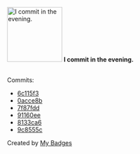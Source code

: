 <img src="https://my-badges.github.io/my-badges/evening-commits.png" alt="I commit in the evening." title="I commit in the evening." width="128">
<strong>I commit in the evening.</strong>
<br><br>

Commits:

- <a href="https://github.com/mmichie/m28/commit/6c115f3ef831e93447685de1fddeb45c46b4f6c3">6c115f3</a>
- <a href="https://github.com/mmichie/m28/commit/0acce8bd5fe59df2114a69eac0b3d5240205355d">0acce8b</a>
- <a href="https://github.com/mmichie/m28/commit/7f87fdd00a24887143847a7e42b370f81c6be59a">7f87fdd</a>
- <a href="https://github.com/mmichie/m28/commit/91160ee2d0c37e939e3eed9d385163cfc757ef40">91160ee</a>
- <a href="https://github.com/mmichie/m28/commit/8133ca62ce27e12c8907c16d379de9546cfd649a">8133ca6</a>
- <a href="https://github.com/mmichie/m28/commit/9c8555ca5c1c42f57c452cc56ff1a79964965bba">9c8555c</a>


Created by <a href="https://github.com/my-badges/my-badges">My Badges</a>